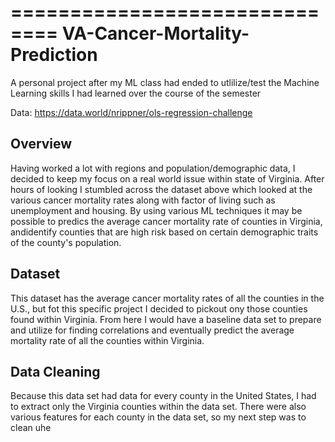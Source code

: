 ==============================
VA-Cancer-Mortality-Prediction
==============================

A personal project after my ML class had ended to utlilize/test the Machine Learning skills I had learned over the course of the semester

Data: https://data.world/nrippner/ols-regression-challenge

Overview
--------

Having worked a lot with regions and population/demographic data, I decided to keep my focus on a real world issue within state of Virginia. After hours of looking
I stumbled across the dataset above which looked at the various cancer mortality rates along with factor of living such as unemployment and housing. By using various 
ML techniques it may be possible to predics the average cancer mortality rate of counties in Virginia, andidentify counties that are high risk based on certain 
demographic traits of the county's population.


Dataset
-------

This dataset has the average cancer mortality rates of all the counties in the U.S., but fot this specific project I decided to pickout ony those counties found
within Virginia. From here I would have a baseline data set to prepare and utilize for finding correlations and eventually predict the average mortality rate
of all the counties within Virginia.


Data Cleaning
-------------

Because this data set had data for every county in the United States, I had to extract only the Virginia counties within the data set. There were also various features for each county in the data set, so my next step was to clean uhe  

